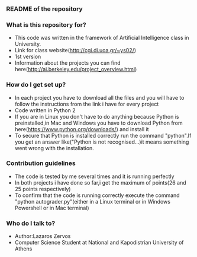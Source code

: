 ### README of the repository
### What is this repository for? ###

* This code was written in the framework of Artificial Intelligence class in University.
* Link for class website(http://cgi.di.uoa.gr/~ys02/)
* 1st version
* Information about the projects you can find here(http://ai.berkeley.edu/project_overview.html)

### How do I get set up? ###

* In each project you have to download all the files and you will have to follow the instructions from the link i have for every project
* Code written in Python 2
* If you are in Linux you don't have to do anything because Python is preinstalled,in Mac and Windows you have to download Python from here(https://www.python.org/downloads/) and install it
* To secure that Python is installed correctly run the command "python".If you get an answer like("Python is not recognised...)it means something went wrong with the installation.

### Contribution guidelines ###

* The code is tested by me several times and it is running perfectly
* In both projects i have done so far,i get the maximum of points(26 and 25 points respectively)
* To confirm that the code is running correctly execute the command "python autograder.py"(either in a Linux terminal or in Windows Powershell or in Mac terminal)

### Who do I talk to? ###

* Author:Lazaros Zervos
* Computer Science Student at National and Kapodistrian University of Athens
